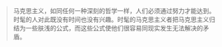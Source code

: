 <!--
 * @Author: Null Zhao
 * @Date: 2022-04-08 10:31:49
 * @LastEditors: Null Zhao
 * @LastEditTime: 2022-04-08 10:33:46
 * @FilePath: \my-docs\docs\Marxism\The three crises of Marxism.md
 * @Description: 
 * ctrl+alt+i ctrl+win+t win+y
 * Copyright (c) 2022 by null, All Rights Reserved. 
-->
> 马克思主义，如同任何一种深刻的哲学一样，人们必须通过努力才能达到。时髦的人对此既没有时间也没有兴趣。时髦的马克思主义者把马克思主义归结为一些肤浅的公式，而这些公式使他们很容易同现实发生无法解决的矛盾。